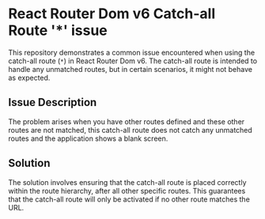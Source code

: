 # React Router Dom v6 Catch-all Route '*' issue

This repository demonstrates a common issue encountered when using the catch-all route (`*`) in React Router Dom v6.  The catch-all route is intended to handle any unmatched routes, but in certain scenarios, it might not behave as expected.

## Issue Description

The problem arises when you have other routes defined and these other routes are not matched, this catch-all route does not catch any unmatched routes and the application shows a blank screen.

## Solution

The solution involves ensuring that the catch-all route is placed correctly within the route hierarchy, after all other specific routes.  This guarantees that the catch-all route will only be activated if no other route matches the URL.